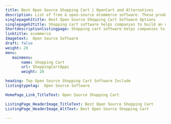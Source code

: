 ```yaml
---
title: Best Open Source Shopping Cart | OpenCart and Alternatives
description: List of free & open-source eCommerce software. These products aid businesses to easily set up an online retail store and reach millions of potential customers.
singlepageh1title: Best Open Source Shopping Cart Software Options
singlepageh2title: Shopping cart software helps companies to build an online store. Choose the best-suited tool for your business from the top open source shopping cart software.
Shortdescriptionlistingpage: Shopping cart software helps companies to build an online store. Choose the best-suited tool for your business from the top open source shopping cart software.
linktitle: ecommerce
Imagetext:  Open Source Software 
draft: false
weight: 20
menu:
   mainmenu: 
       name: Shopping Cart
       url: ShoppingCartApps
       weight: 20

heading: Top Open Source Shopping Cart Software Include
listingtypetag:  Open Source Software 

HomePage_Link_TitleText: Open Source Shopping Cart

ListingPage_HeaderImage_TitleText: Best Open Source Shopping Cart
ListingPage_HeaderImage_AltText: Best Open Source Shopping Cart

---
```


